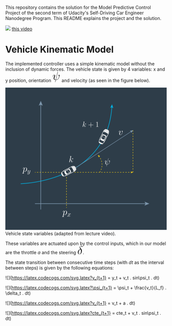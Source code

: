 This repository contains the solution for the Model Predictive Control Project of the second term of Udacity's Self-Driving Car Engineer Nanodegree Program. This README explains the project and the solution.

![](https://latex.codecogs.com/svg.latex?\delta)
[this video](report/img/delta.svg)


# Vehicle Kinematic Model

The implemented controller uses a simple kinematic model without the inclusion of dynamic forces. The vehicle state is given by 4 variables: x and y position, orientation ![](report/img/psi.svg) and velocity (as seen in the figure below).

![Vehicle state variables](report/img/vehicle_state_model.png)
Vehicle state variables (adapted from lecture video).

These variables are actuated upon by the control inputs, which in our model are the throttle _a_ and the steering ![](report/img/delta.svg).

The state transition between consecutive time steps (with _dt_ as the interval between steps) is given by the following equations:

<!-- ![](https://latex.codecogs.com/svg.latex?x_{t+1} = x_t + v_t . cos \left ( \psi_t \right ) . dt
) -->

![](https://latex.codecogs.com/svg.latex?y_{t+1} = y_t + v_t . sin\psi_t . dt)

![](https://latex.codecogs.com/svg.latex?\psi_{t+1} = \psi_t + \frac{v_t}{L_f} . \delta_t . dt)

![](https://latex.codecogs.com/svg.latex?v_{t+1} = v_t + a . dt)


![](https://latex.codecogs.com/svg.latex?cte_{t+1} = cte_t + v_t . sin\psi_t . dt)
